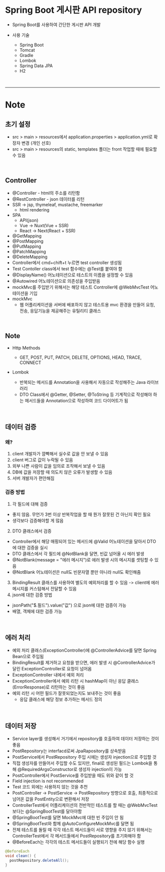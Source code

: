 # Spring Boot 게시판 API repository

- Spring Boot를 사용하여 간단한 게시판 API 개발

- 사용 기술
  - Spring Boot
  - Tomcat
  - Gradle
  - Lombok
  - Spring Data JPA
  - H2

<br>

---

# Note

## 초기 설정

- src > main > resources에서 application.properties > application.yml로 확장자 변경 (개인 선호)
- src > main > resources의 static, templates 폴더는 front 작업할 때에 필요할 수 있음

<br>

## Controller

- @Controller - html의 주소를 리턴함
- @RestController - json 데이터를 리턴
- SSR -> jsp, thymeleaf, mustache, freemarker
  - html rendering
- SPA
  - API(json)
  - Vue -> Nuxt(Vue + SSR)
  - React -> Next(React + SSR)
- @GetMapping
- @PostMapping
- @PutMapping
- @PatchMapping
- @DeleteMapping
- Controller에서 cmd+chift+t 누르면 test controller 생성됨
- Test Contoller class에서 test 함수에는 @Test를 붙여야 함
- @DisplayName() 어노테이션으로 테스트의 이름을 설정할 수 있음
- @Autowired 어노테이션으로 의존성을 주입받음
- mockMvc를 주입받기 위해서는 해당 테스트 Controller에 @WebMvcTest 어노테이션을 기입
- mockMvc
  - 웹 어플리케이션을 서버에 배포하지 않고 테스트용 mvc 환경을 만들어 요청, 전송, 응답기능을 제공해주는 유틸리티 클래스
<br>

## Note

- Http Methods
  - GET, POST, PUT, PATCH, DELETE, OPTIONS, HEAD, TRACE, CONNECT

- Lombok
  - 반복되는 메서드를 Annotation을 사용해서 자동으로 작성해주는 Java 라이브러리
  - DTO Class에서 @Getter, @Setter, @ToString 등 기계적으로 작성해야 하는 메서드들을 Annotation으로 작성하여 코드 다이어트가 됨
<br>

## 데이터 검증
### 왜?
1. client 개발자가 깜빡해서 실수로 값을 안 보낼 수 있음
2. client 버그로 값이 누락될 수 있음
3. 외부 나쁜 사람이 값을 임의로 조작해서 보낼 수 있음
4. DB에 값을 저장할 때 의도치 않은 오류가 발생할 수 있음
5. 서버 개발자가 편안해짐


### 검증 방법
1. 각 필드에 대해 검증
  - 좋지 않음. 무언가 3번 이상 반복작업을 할 때 뭔가 잘못된 건 아닌지 확인 필요
  - 생각보다 검증해야할 게 많음
2. DTO 클래스에서 검증
  - Controller에서 해당 매핑되어 있는 메서드에 @Valid 어노테이션을 달아서 DTO에 대한 검증을 실시
  - DTO 클래스에서 각 필드에 @NotBlank을 달면, 빈값 넘어올 시 에러 발생
  - @NotBlank(message = "에러 메시지")로 에러 발생 시의 메시지를 셋팅할 수 있음
  - @NotBlank 어노테이션은 null도 빈문자열 뿐만 아니라 null도 확인해줌
3. BindingResult 클래스를 사용하여 별도의 예외처리를 할 수 있음 -> client에 에러 메시지를 커스텀해서 전달할 수 있음
4. json에 대한 검증 방법
  - jsonPath("$.필드").value("값") 으로 json에 대한 검증이 가능
  - 배열, 객체에 대한 검증 가능
<br>

## 에러 처리
- 예외 처리 클래스(ExceptionController)에 @ControllerAdvice를 달면 Spring Bean으로 주입됨
- BindingResult를 제거하고 요청을 받으면, 에러 발생 시 @ControllerAdvice가 달린 ExceptionController로 요청이 넘어옴
- ExceptionController 내에서 예외 처리
- ExceptionController에서 예외 리턴 시 hashMap이 아닌 응답 클래스(ErrorResponse)로 리턴하는 것이 좋음
- 예외 리턴 시 어떤 필드가 잘못되었는지도 보내주는 것이 좋음
  - 응답 클래스에 해당 정보 추가하는 메서드 정의
<br>

## 데이터 저장
- Service layer를 생성해서 거기에서 repository를 호출하여 데이터 저장하는 것이 좋음
- PostRepository는 interfacd로써 JpaRapository를 상속받음
- PostService에서 PostRepository 주입 시에는 생성자 injection으로 주입할 것
- 직접 생성자를 만들어서 주입할 수도 있지만, final로 생성된 필드는 Lombok을 통해 @RequiredArgsConstructor로 생성자 injection이 가능
- PostController에서 PostService를 주입받을 때도 위와 같이 할 것
- Field injection is not recommended
- Test 코드 외에는 사용하지 않는 것을 추천
- PostController -> PostService -> PostRepository 방향으로 호출, 최종적으로 넘어온 값을 PostEntity으로 변환해서 저장
- ControllerTest에서 어플리케이션의 전반적인 테스트를 할 때는 @WebMvcTest 보다는 @SpringBootTest를 달아야함
- @SpringBootTest를 달면 MockMvc에 대한 빈 주입이 안 됨
- @SpringBootTest와 함께 @AutoConfigureMockMvc를 달면 됨
- 전체 테스트를 돌릴 때 각각 테스트 메서드들이 서로 영향을 주지 않기 위해서는 ControllerTest에서 각 메서드들에서 PostRepository를 초기화해야 함
- @BeforeEach는 각각의 테스트 메서드들이 실행되기 전에 해당 함수 실행
```java
@BeforeEach
void clean() {
  postRepository.deleteAll();
}
```
<br>


<br>
<br>
<br>
<br>
<br>

